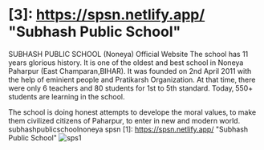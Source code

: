 # [3]: https://spsn.netlify.app/ "Subhash Public School"
SUBHASH PUBLIC SCHOOL (Noneya) Official Website
The school has 11 years glorious history. It is one of the oldest and best school in Noneya Paharpur (East Champaran,BIHAR). It was founded on 2nd April 2011 with the help of eminient people and Pratikarsh Organization. At that time‚ there were only 6 teachers and 80 students for 1st to 5th standard. Today‚ 550+ students are learning in the school.

The school is doing honest attempts to develope the moral values‚ to make them civilized citizens of Paharpur, to enter in new and modern world.
subhashpublicschoolnoneya
spsn
[1]: https://spsn.netlify.app/ "Subhash Public School"
![sps1](https://user-images.githubusercontent.com/110540811/216284165-14791f6c-48b9-4ed3-91ee-6ae613455d4e.PNG)
